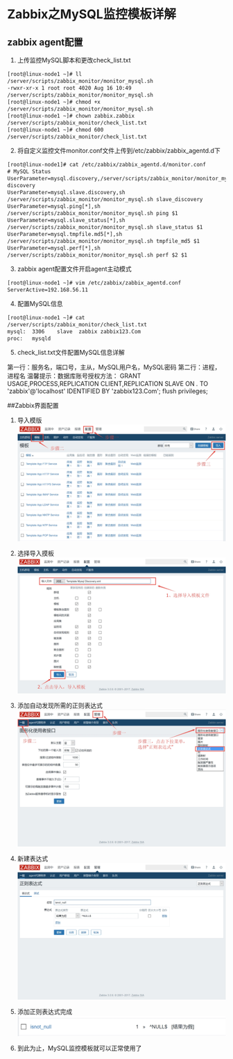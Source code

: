# Zabbix之MySQL监控模板详解
## zabbix agent配置
1. 上传监控MySQL脚本和更改check_list.txt

```
[root@linux-node1 ~]# ll /server/scripts/zabbix_monitor/monitor_mysql.sh
-rwxr-xr-x 1 root root 4020 Aug 16 10:49 /server/scripts/zabbix_monitor/monitor_mysql.sh
[root@linux-node1 ~]# chmod +x /server/scripts/zabbix_monitor/monitor_mysql.sh
[root@linux-node1 ~]# chown zabbix.zabbix /server/scripts/zabbix_monitor/check_list.txt
[root@linux-node1 ~]# chmod 600 /server/scripts/zabbix_monitor/check_list.txt
```

2. 将自定义监控文件monitor.conf文件上传到/etc/zabbix/zabbix_agentd.d下

```
[root@linux-node1]# cat /etc/zabbix/zabbix_agentd.d/monitor.conf
# MySQL Status
UserParameter=mysql.discovery,/server/scripts/zabbix_monitor/monitor_mysql.sh discovery
UserParameter=mysql.slave.discovery,sh /server/scripts/zabbix_monitor/monitor_mysql.sh slave_discovery
UserParameter=mysql.ping[*],sh /server/scripts/zabbix_monitor/monitor_mysql.sh ping $1
UserParameter=mysql.slave_status[*],sh /server/scripts/zabbix_monitor/monitor_mysql.sh slave_status $1
UserParameter=mysql.tmpfile.md5[*],sh /server/scripts/zabbix_monitor/monitor_mysql.sh tmpfile_md5 $1
UserParameter=mysql.perf[*],sh /server/scripts/zabbix_monitor/monitor_mysql.sh perf $2 $1
```

3. zabbix agent配置文件开启agent主动模式

```
[root@linux-node1 ~]# vim /etc/zabbix/zabbix_agentd.conf
ServerActive=192.168.56.11
```

4. 配置MySQL信息

```
[root@linux-node1 ~]# cat /server/scripts/zabbix_monitor/check_list.txt
mysql:  3306    slave  zabbix zabbix123.Com
proc:   mysqld
```

5. check_list.txt文件配置MySQL信息详解

第一行：服务名，端口号，主从，MySQL用户名，MySQL密码
第二行：进程，进程名
温馨提示：数据库账号授权方法：
GRANT USAGE,PROCESS,REPLICATION CLIENT,REPLICATION SLAVE ON *.* TO 'zabbix'@'localhost' IDENTIFIED BY 'zabbix123.Com';
flush privileges;

##Zabbix界面配置
1. 导入模版
![](.img-folder/15320914268637/15320923293018.jpg)

2. 选择导入摸板
![](.img-folder/15320914268637/15320924407503.jpg)

3. 添加自动发现所需的正则表达式
![](.img-folder/15320914268637/15320925021953.jpg)

4. 新建表达式
![](.img-folder/15320914268637/15320925701131.jpg)

5. 添加正则表达式完成
![](.img-folder/15320914268637/15320926427916.jpg)

6. 到此为止，MySQL监控模板就可以正常使用了

